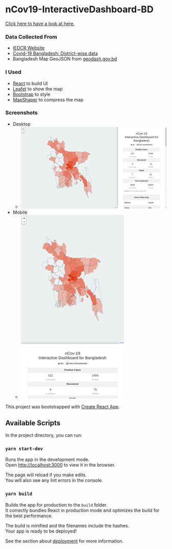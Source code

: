 # nCov19-InteractiveDashboard-BD

[Click here to have a look at here.](https://ncov19-idbbd.herokuapp.com/)

### Data Collected From

- [IEDCR Website](http://www.iedcr.gov.bd/)
- [Covid-19 Bangladesh: District-wise data](https://corona-bd.herokuapp.com/district)
- Bangladesh Map GeoJSON from [geodash.gov.bd](https://geodash.gov.bd/)

### I Used

- [React](https://reactjs.org/) to build UI
- [Leafet](https://leafletjs.com/) to show the map
- [Bootstrap](https://getbootstrap.com/) to style
- [MapShaper](http://mapshaper.org/) to compress the map

### Screenshots

- Desktop
  - ![PC Screenshot](/images/sspc.png)
- Mobile
  - ![Mobile Screenshot](/images/ssmb.png)

This project was bootstrapped with [Create React App](https://github.com/facebook/create-react-app).

## Available Scripts

In the project directory, you can run:

### `yarn start-dev`

Runs the app in the development mode.<br />
Open [http://localhost:3000](http://localhost:3000) to view it in the browser.

The page will reload if you make edits.<br />
You will also see any lint errors in the console.

### `yarn build`

Builds the app for production to the `build` folder.<br />
It correctly bundles React in production mode and optimizes the build for the best performance.

The build is minified and the filenames include the hashes.<br />
Your app is ready to be deployed!

See the section about [deployment](https://facebook.github.io/create-react-app/docs/deployment) for more information.
